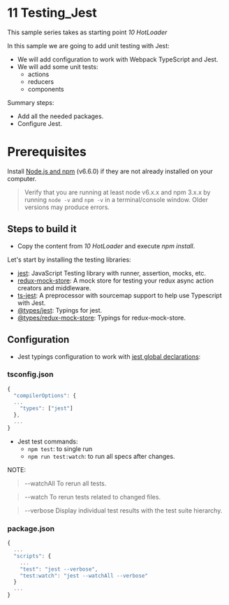 # 11 Testing_Jest

This sample series takes as starting point _10 HotLoader_

In this sample we are going to add unit testing with Jest:

- We will add configuration to work with Webpack TypeScript and Jest.
- We will add some unit tests:
    - actions
    - reducers
    - components

Summary steps:
- Add all the needed packages.
- Configure Jest.


# Prerequisites

Install [Node.js and npm](https://nodejs.org/en/) (v6.6.0) if they are not already installed on your computer.

> Verify that you are running at least node v6.x.x and npm 3.x.x by running `node -v` and `npm -v` in a terminal/console window. Older versions may produce errors.

## Steps to build it

- Copy the content from _10 HotLoader_ and execute _npm install_.

Let's start by installing the testing libraries:

- [jest](https://github.com/facebook/jest): JavaScript Testing library with runner, assertion, mocks, etc.
- [redux-mock-store](https://github.com/arnaudbenard/redux-mock-store): A mock store for testing your redux async action creators and middleware.
- [ts-jest](https://github.com/kulshekhar/ts-jest): A preprocessor with sourcemap support to help use Typescript with Jest.
- [@types/jest](https://github.com/DefinitelyTyped/DefinitelyTyped/blob/master/jest/jest.d.ts): Typings for jest.
- [@types/redux-mock-store](https://github.com/DefinitelyTyped/DefinitelyTyped/blob/master/redux-mock-store/redux-mock-store.d.ts): Typings for redux-mock-store.

## Configuration

- Jest typings configuration to work with [jest global declarations](https://github.com/DefinitelyTyped/DefinitelyTyped/pull/11830):

### tsconfig.json
```javascript
{
  "compilerOptions": {
  ...
    "types": ["jest"]
  },
  ...
}
```

- Jest test commands:
  - `npm test`: to single run
  - `npm run test:watch`: to run all specs after changes.

NOTE:
> --watchAll To rerun all tests.

> --watch To rerun tests related to changed files.

> --verbose Display individual test results with the test suite hierarchy.

### package.json
```javascript
{
  ...
  "scripts": {
    ...
    "test": "jest --verbose",
    "test:watch": "jest --watchAll --verbose"
  }
  ...
}
```
